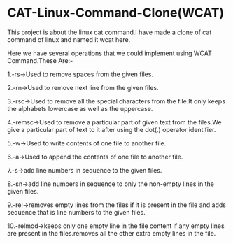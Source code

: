 # CAT-Linux-Command-Clone(WCAT)
This project is about the linux cat command.I have made a clone of cat command of linux and named it wcat here.

Here we have several operations that we could implement using WCAT Command.These Are:-

1.-rs->Used to remove spaces from the given files.

2.-rn->Used to remove next line from the given files.

3.-rsc->Used to remove all the special characters from the file.It only keeps the alphabets lowercase as well as the uppercase.

4.-remsc->Used to remove a particular part of given text from the files.We give a particular part of text to it after using the dot(.) operator identifier.

5.-w->Used to write contents of one file to another file.

6.-a->Used to append the contents of one file to another file.

7.-s->add line numbers in sequence to the given files.

8.-sn->add line numbers in sequence to only the non-empty lines in the given files.

9.-rel->removes empty lines from the files if it is present in the file and adds sequence that is line numbers to the given files.

10.-relmod->keeps only one empty line in the file content if any empty lines are present in the files.removes all the other extra empty lines in the file.
